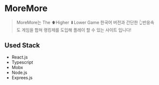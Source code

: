 # MoreMore

> MoreMore는 The ⬆Higher ⬇Lower Game 한국어 버전과 간단한 👆반응속도 게임을 합쳐 랭킹제를 도입해 플레이 할 수 있는 사이트 입니다!


## Used Stack
* React.js
* Typescript
* Mobx
* Node.js
* Exprees.js
